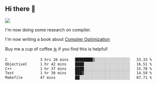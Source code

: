 


<!--
**liusy58/liusy58** is a ✨ _special_ ✨ repository because its `README.md` (this file) appears on your GitHub profile.

Here are some ideas to get you started:

- 🔭 I’m currently working on ...
- 🌱 I’m currently learning ...
- 👯 I’m looking to collaborate on ...
- 🤔 I’m looking for help with ...
- 💬 Ask me about ...
- 📫 How to reach me: ...
- 😄 Pronouns: ...
- ⚡ Fun fact: ...
-->
<!--
![](https://komarev.com/ghpvc/?username=liusy58&color=brightgreen&label=PROFILE+VIEWS)




- 🔭 I’m currently working on my .
- 📫 How to reach me:plz contact me by [email](liusy58@,ail2.sysu.edu.cn) or WeChat(LIUSIYU_58)
- 🏫 I'm an undergraduate in Sun-Yat-sen University majoring in the computer science. Expected to graduate in Spring 2021.
- 👯 I'm now interested in System such as OS, Compiler and Database. 
- 🤔 I’m looking for help with Database System.
-->

## Hi there 👋
![](https://komarev.com/ghpvc/?username=liusy58&color=brightgreen&label=PROFILE+VIEWS)



I'm now doing some research on compiler.

I'm now writing a book about [Compiler Optimization](https://github.com/liusy58/CompilerNotes) 

Buy me a cup of coffee [☕️](https://user-images.githubusercontent.com/45984215/202376581-4837a283-4812-4063-82bc-cc9c3101d3a5.jpg) if you find this is helpful!


 <!--START_SECTION:waka-->

```txt
C               3 hrs 26 mins   ████████▒░░░░░░░░░░░░░░░░   33.33 %
ObjectiveC      1 hr 42 mins    ████░░░░░░░░░░░░░░░░░░░░░   16.51 %
C++             1 hr 37 mins    ████░░░░░░░░░░░░░░░░░░░░░   15.78 %
Text            1 hr 30 mins    ███▓░░░░░░░░░░░░░░░░░░░░░   14.59 %
Makefile        47 mins         ██░░░░░░░░░░░░░░░░░░░░░░░   07.71 %
```

<!--END_SECTION:waka-->
